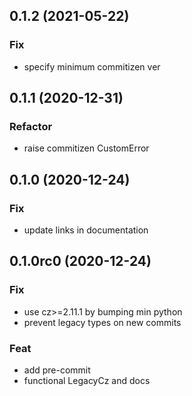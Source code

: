 ## 0.1.2 (2021-05-22)

### Fix

- specify minimum commitizen ver

## 0.1.1 (2020-12-31)

### Refactor

- raise commitizen CustomError

## 0.1.0 (2020-12-24)

### Fix

- update links in documentation

## 0.1.0rc0 (2020-12-24)

### Fix

- use cz>=2.11.1 by bumping min python
- prevent legacy types on new commits

### Feat

- add pre-commit
- functional LegacyCz and docs
